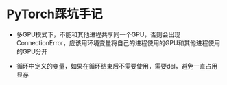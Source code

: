 # PyTorch踩坑手记

* 多GPU模式下，不能和其他进程共享同一个GPU，否则会出现ConnectionError，应该用环境变量将自己的进程使用的GPU和其他进程使用的GPU分开

* 循环中定义的变量，如果在循环结束后不需要使用，需要del，避免一直占用显存
